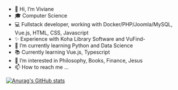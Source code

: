 - 👋 Hi, I’m Viviane
- 🎓 Computer Science 
- 💻 Fullstack developer, working with Docker/PHP/Joomla/MySQL, Vue.js, HTML, CSS, Javascript
- ✨ Experience with Koha Library Software and VuFind- 
- 🌱 I’m currently learning Python and Data Science
- 📚 Currently learning Vue.js, Typescript
- 👀 I’m interested in Philosophy, Books, Finance, Jesus
- 📫 How to reach me ...

[![Anurag's GitHub stats](https://github-readme-stats.vercel.app/api?username=vivi42)](https://github.com/anuraghazra/github-readme-stats)

<!---
vivi42/vivi42 is a ✨ special ✨ repository because its `README.md` (this file) appears on your GitHub profile.
You can click the Preview link to take a look at your changes.
--->
